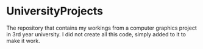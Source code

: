 # UniversityProjects

The repository that contains my workings from a computer graphics project in 3rd year university. I did not create all this code, simply added to it to make it work.
